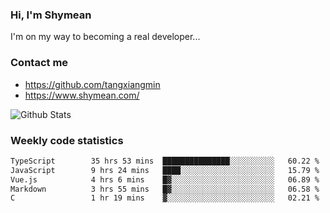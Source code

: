 ### Hi, I'm Shymean

I'm on my way to becoming a real developer...

### Contact me

- <https://github.com/tangxiangmin>
- <https://www.shymean.com/>

![Github Stats](https://github-readme-stats.vercel.app/api?username=tangxiangmin&show_icons=true&theme=dark)


###  Weekly code statistics

<!--START_SECTION:waka-->

```txt
TypeScript        35 hrs 53 mins  ███████████████░░░░░░░░░░   60.22 %
JavaScript        9 hrs 24 mins   ████░░░░░░░░░░░░░░░░░░░░░   15.79 %
Vue.js            4 hrs 6 mins    █▓░░░░░░░░░░░░░░░░░░░░░░░   06.89 %
Markdown          3 hrs 55 mins   █▓░░░░░░░░░░░░░░░░░░░░░░░   06.58 %
C                 1 hr 19 mins    ▓░░░░░░░░░░░░░░░░░░░░░░░░   02.21 %
```

<!--END_SECTION:waka-->